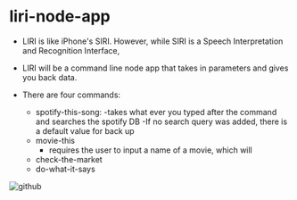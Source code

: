 # liri-node-app

* LIRI is like iPhone's SIRI. However, while SIRI is a Speech Interpretation and Recognition Interface, 

* LIRI will be a command line node app that takes in parameters and gives you back data.
* There are four commands:
  - spotify-this-song:
    -takes what ever you typed after the command and searches the spotify DB
    -If no search query was added, there is a default value for back up
  - movie-this
    - requires the user to input a name of a movie, which will 
  - check-the-market
  - do-what-it-says


![github](https://github.com/joseluissaboya/liri-node-app/blob/master/GIFs/check-the-market.gif)